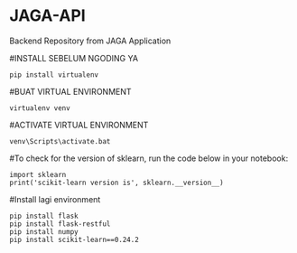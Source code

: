 # JAGA-API
Backend Repository from JAGA Application

#INSTALL SEBELUM NGODING YA 
```
pip install virtualenv
```

#BUAT VIRTUAL ENVIRONMENT
```
virtualenv venv
```

#ACTIVATE VIRTUAL ENVIRONMENT 
```
venv\Scripts\activate.bat
```

#To check for the version of sklearn, run the code below in your notebook:
```
import sklearn
print('scikit-learn version is', sklearn.__version__)
```

#Install lagi environment
```
pip install flask
pip install flask-restful
pip install numpy
pip install scikit-learn==0.24.2
```

